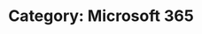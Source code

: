 ---
layout: category
title: "Category: Microsoft 365"
category: microsoft-365
permalink: /category/microsoft-365/
---